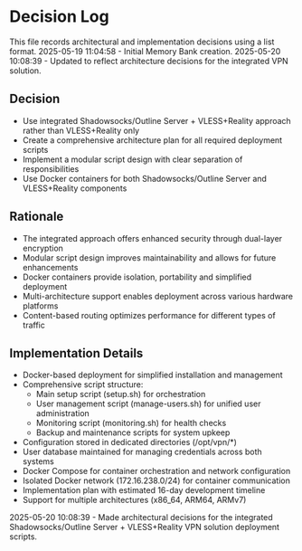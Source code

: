 # Decision Log

This file records architectural and implementation decisions using a list format.
2025-05-19 11:04:58 - Initial Memory Bank creation.
2025-05-20 10:08:39 - Updated to reflect architecture decisions for the integrated VPN solution.

## Decision

* Use integrated Shadowsocks/Outline Server + VLESS+Reality approach rather than VLESS+Reality only
* Create a comprehensive architecture plan for all required deployment scripts
* Implement a modular script design with clear separation of responsibilities
* Use Docker containers for both Shadowsocks/Outline Server and VLESS+Reality components

## Rationale 

* The integrated approach offers enhanced security through dual-layer encryption
* Modular script design improves maintainability and allows for future enhancements
* Docker containers provide isolation, portability and simplified deployment
* Multi-architecture support enables deployment across various hardware platforms
* Content-based routing optimizes performance for different types of traffic

## Implementation Details

* Docker-based deployment for simplified installation and management
* Comprehensive script structure:
  * Main setup script (setup.sh) for orchestration
  * User management script (manage-users.sh) for unified user administration
  * Monitoring script (monitoring.sh) for health checks
  * Backup and maintenance scripts for system upkeep
* Configuration stored in dedicated directories (/opt/vpn/*)
* User database maintained for managing credentials across both systems
* Docker Compose for container orchestration and network configuration
* Isolated Docker network (172.16.238.0/24) for container communication
* Implementation plan with estimated 16-day development timeline
* Support for multiple architectures (x86_64, ARM64, ARMv7)

2025-05-20 10:08:39 - Made architectural decisions for the integrated Shadowsocks/Outline Server + VLESS+Reality VPN solution deployment scripts.